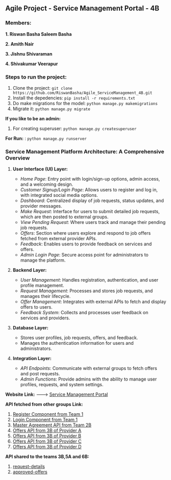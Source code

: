 **<h2>Agile Project - Service Management Portal - 4B</h2>**

**<h3>Members:</h3>**

**1. Riswan Basha Saleem Basha**

**2. Amith Nair**

**3. Jishnu Shivaraman**

**4. Shivakumar Veerapur**



**<h3>Steps to run the project:</h3>**

1. Clone the project: `git clone https://github.com/RiswanBasha/Agile_ServiceManagement_4B.git`
2. Install the depedencies: `pip install -r requirements.txt`
3. Do make migrations for the model: `python manage.py makemigrations`
4. Migrate it: `python manage.py migrate`

**If you like to be an admin:**
1. For creating superuser: `python manage.py createsuperuser`

**For Run:** : `python manage.py runserver`

### Service Management Platform Architecture: A Comprehensive Overview

1. **User Interface (UI) Layer:**
   - *Home Page*: Entry point with login/sign-up options, admin access, and a welcoming design.
   - *Customer Signup/Login Page*: Allows users to register and log in, with integrated social media options.
   - *Dashboard*: Centralized display of job requests, status updates, and provider messages.
   - *Make Request*: Interface for users to submit detailed job requests, which are then posted to external groups.
   - *View Pending Request*: Where users track and manage their pending job requests.
   - *Offers*: Section where users explore and respond to job offers fetched from external provider APIs.
   - *Feedback*: Enables users to provide feedback on services and offers.
   - *Admin Login Page*: Secure access point for administrators to manage the platform.

2. **Backend Layer:**
   - *User Management*: Handles registration, authentication, and user profile management.
   - *Request Management*: Processes and stores job requests, and manages their lifecycle.
   - *Offer Management*: Integrates with external APIs to fetch and display offers to users.
   - *Feedback System*: Collects and processes user feedback on services and providers.

3. **Database Layer:**
   - Stores user profiles, job requests, offers, and feedback.
   - Manages the authentication information for users and administrators.

4. **Integration Layer:**
   - *API Endpoints*: Communicate with external groups to fetch offers and post requests.
   - *Admin Functions*: Provide admins with the ability to manage user profiles, requests, and system settings.


**Website Link:**
---> [Service Management Portal](http://13.48.42.106:8000/)

**API fetched from other groups Link:**

1. [Register Component from Team 1](http://codexauthv2.onrender.com/api/register/)
2. [Login Component from Team 1](http://codexauthv2.onrender.com/api/login/)
3. [Master Agreement API from Team 2B](https://dg4gi3uw0m2xs.cloudfront.net/agreement/)
4. [Offers API from 3B of Provider A](http://ec2-52-90-1-48.compute-1.amazonaws.com:4000/users/offers?provider=A)
5. [Offers API from 3B of Provider B](http://ec2-52-90-1-48.compute-1.amazonaws.com:4000/users/offers?provider=B)
6. [Offers API from 3B of Provider C](http://ec2-52-90-1-48.compute-1.amazonaws.com:4000/users/offers?provider=C)
7. [Offers API from 3B of Provider D](http://ec2-52-90-1-48.compute-1.amazonaws.com:4000/users/offers?provider=D)

**API shared to the teams 3B,5A and 6B:**
1. [request-details](http://13.48.42.106:8000/request-details/)
2. [approved-offers](http://13.48.42.106:8000/approved-offers)
